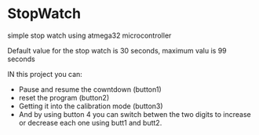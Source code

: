 # StopWatch
simple stop watch using atmega32 microcontroller

Default value for the stop watch is 30 seconds,
maximum valu is 99 seconds

IN this project you can:
- Pause and resume the cowntdown (button1)
- reset the program  (button2)
- Getting it into the calibration mode (button3)
- And by using button 4 you can switch betwen the two digits to increase or decrease each one using butt1 and butt2.

